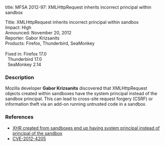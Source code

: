 title: MFSA 2012-97:  XMLHttpRequest inherits incorrect principal within sandbox

<p>
<span class="label">Title:</span>      XMLHttpRequest inherits incorrect principal within sandbox<br/>
<span class="label">Impact:</span>     High<br/>
<span class="label">Announced:</span>  November 20, 2012<br/>
<span class="label">Reporter:</span>   Gabor Krizsanits<br/>
<span class="label">Products:</span>   Firefox, Thunderbird, SeaMonkey<br/>
<br/>
<span class="label">Fixed in:</span>   Firefox 17.0<br/>
<span class="label">&#160;</span>      Thunderbird 17.0<br/>
<span class="label">&#160;</span>      SeaMonkey 2.14<br/>
</p>


<h3>Description</h3>

<p>Mozilla developer <strong>Gabor Krizsanits</strong> discovered that XMLHttpRequest objects created within sandboxes have the system principal instead of the sandbox principal. This can lead to cross-site request forgery (CSRF) or information theft via an add-on running untrusted code in a sandbox.
</p>


<h3>References</h3>

<ul>
  <li><a href="https://bugzilla.mozilla.org/show_bug.cgi?id=779821">
       XHR created from sandboxes end up having system principal instead of principal of the sandbox</a></li>
  <li><a href="http://cve.mitre.org/cgi-bin/cvename.cgi?name=CVE-2012-4205" class="ex-ref">CVE-2012-4205</a></li>
</ul>



